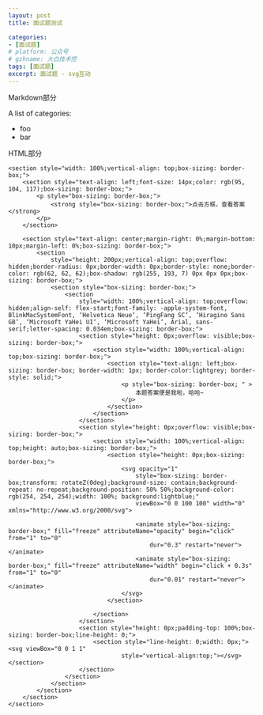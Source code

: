 ```yaml
---
layout: post
title: 面试题测试

categories: 
- [面试题]
# platform: 公众号
# gzhname: 大白技术控
tags: [面试题]
excerpt: 面试题 - svg互动
---
```


<section id="categories" markdown="1">

Markdown部分

A list of categories:

- foo
- bar

</section>

<div id="html" markdown="0">
    <p>HTML部分</p>

    <section style="width: 100%;vertical-align: top;box-sizing: border-box;">
        <section style="text-align: left;font-size: 14px;color: rgb(95, 104, 117);box-sizing: border-box;">
            <p style="box-sizing: border-box;">
                <strong style="box-sizing: border-box;">点击方框，查看答案</strong>
            </p>
        </section>

        <section style="text-align: center;margin-right: 0%;margin-bottom: 10px;margin-left: 0%;box-sizing: border-box;">
            <section
                style="height: 200px;vertical-align: top;overflow: hidden;border-radius: 0px;border-width: 0px;border-style: none;border-color: rgb(62, 62, 62);box-shadow: rgb(255, 193, 7) 0px 0px 0px;box-sizing: border-box;">
                <section style="box-sizing: border-box;">
                    <section
                        style="width: 100%;vertical-align: top;overflow: hidden;align-self: flex-start;font-family: -apple-system-font, BlinkMacSystemFont, ‘Helvetica Neue‘, ‘PingFang SC‘, ‘Hiragino Sans GB‘, ‘Microsoft YaHei UI‘, ‘Microsoft YaHei‘, Arial, sans-serif;letter-spacing: 0.034em;box-sizing: border-box;">
                        <section style="height: 0px;overflow: visible;box-sizing: border-box;">
                            <section style="width: 100%;vertical-align: top;box-sizing: border-box;">
                                <section style="text-align: left;box-sizing: border-box; border-width: 1px; border-color:lightgrey; border-style: solid;">
                                    <p style="box-sizing: border-box; " >
                                        本题答案便是我啦，哈哈~
                                    </p>
                                </section>
                            </section>
                        </section>
                        <section style="height: 0px;overflow: visible;box-sizing: border-box;">
                            <section style="width: 100%;vertical-align: top;height: auto;box-sizing: border-box;">
                                <section style="height: 0px;box-sizing: border-box;">
                                    <svg opacity="1"
                                        style="box-sizing: border-box;transform: rotateZ(0deg);background-size: contain;background-repeat: no-repeat;background-position: 50% 50%;background-color: rgb(254, 254, 254);width: 100%; background:lightblue;"
                                        viewBox="0 0 100 100" width="0" xmlns="http://www.w3.org/2000/svg">

                                        <animate style="box-sizing: border-box;" fill="freeze" attributeName="opacity" begin="click" from="1" to="0"
                                            dur="0.3" restart="never"></animate>
                                        <animate style="box-sizing: border-box;" fill="freeze" attributeName="width" begin="click + 0.3s" from="1" to="0"
                                            dur="0.01" restart="never"></animate>
                                    </svg>
                                </section>

                            </section>
                        </section>
                        <section style="height: 0px;padding-top: 100%;box-sizing: border-box;line-height: 0;">
                            <section style="line-height: 0;width: 0px;"><svg viewBox="0 0 1 1"
                                    style="vertical-align:top;"></svg></section>
                        </section>
                    </section>
                </section>
            </section>
        </section>
    </section>

</div>
